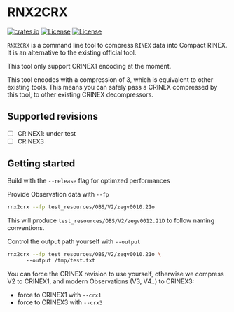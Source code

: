 RNX2CRX
=======

[![crates.io](https://img.shields.io/crates/v/rnx2crx.svg)](https://crates.io/crates/rnx2crx)
[![License](https://img.shields.io/badge/license-Apache%202.0-blue?style=flat-square)](https://github.com/georust/rinex/blob/main/LICENSE-APACHE)
[![License](https://img.shields.io/badge/license-MIT-blue?style=flat-square)](https://github.com/gwbres/hatanaka/rinex/main/LICENSE-MIT) 

`RNX2CRX` is a command line tool to compress `RINEX` data into
Compact RINEX. It is an alternative to the existing official tool.

This tool only support CRINEX1 encoding at the moment. 

This tool encodes with a compression of 3, which is equivalent
to other existing tools. This means you can safely
pass a CRINEX compressed by this tool, to other existing 
CRINEX decompressors.

## Supported revisions

* [ ] CRINEX1: under test 
* [ ] CRINEX3 

## Getting started

Build with the `--release` flag for optimzed performances

Provide Observation data with `--fp`

```bash
rnx2crx --fp test_resources/OBS/V2/zegv0010.21o
```

This will produce `test_resources/OBS/V2/zegv0012.21D`
to follow naming conventions.

Control the output path yourself with `--output`

```bash
rnx2crx --fp test_resources/OBS/V2/zegv0010.21o \ 
      --output /tmp/test.txt
```

You can force the CRINEX revision to use yourself,
otherwise we compress V2 to CRINEX1, and modern
Observations (V3, V4..) to CRINEX3:

* force to CRINEX1 with `--crx1`
* force to CRINEX3 with `--crx3`
